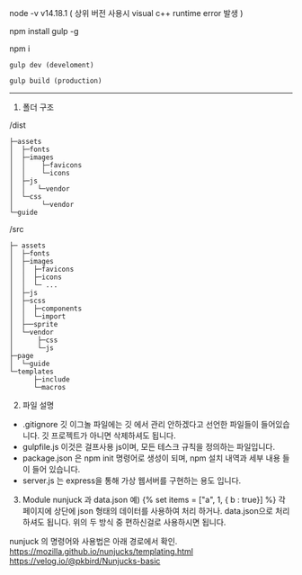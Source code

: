 node -v
v14.18.1  ( 상위 버전 사용시 visual c++ runtime error 발생 )

npm install gulp -g

npm i

```
gulp dev (develoment)
```
```
gulp build (production)
```
------------------------------

1. 폴더 구조

/dist
```
├─assets
│  ├─fonts
│  ├─images
│  │    ├─favicons
│  │    └─icons
│  ├─js
│  │   └─vendor
│  └─css
│       └─vendor
└─guide
```
/src
```
├─ assets
│  ├─fonts
│  ├─images
│  │  ├─favicons
│  │  ├─icons
│  │  └─ ...
│  ├─js
│  ├─scss
│  │  ├─components
│  │  └─import
│  ├──sprite
│  └─vendor
│      ├─css
│      └─js
├─page
│  └─guide
└─templates
      ├─include
      └─macros
```

2. 파일 설명
- .gitignore 깃 이그놀 파일에는 깃 에서 관리 안하겠다고 선언한 파일들이 들어있습니다.
깃 프로젝트가 아니면 삭제하셔도 됩니다.
- gulpfile.js 이것은 걸프사용 js이며, 모든 테스크 규칙을 정의하는 파일입니다.
- package.json 은 npm init 명령어로 생성이 되며, npm 설치 내역과 세부 내용
들이 들어 있습니다.
- server.js 는 express을 통해 가상 웹서버를 구현하는 용도 입니다.

3. Module nunjuck 과 data.json
예) {% set items = ["a", 1, { b : true}] %}
각 페이지에 상단에 json 형태의 데이터를 사용하여 처리 하거나.
data.json으로 처리 하셔도 됩니다.
위의 두 방식 중 편하신걸로 사용하시면 됩니다.

nunjuck 의 명령어와 사용법은 아래 경로에서 확인.
https://mozilla.github.io/nunjucks/templating.html
https://velog.io/@pkbird/Nunjucks-basic